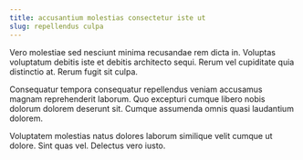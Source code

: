 ```yaml
---
title: accusantium molestias consectetur iste ut
slug: repellendus culpa
---
```


Vero molestiae sed nesciunt minima recusandae rem dicta in. Voluptas voluptatum debitis iste et debitis architecto sequi. Rerum vel cupiditate quia distinctio at. Rerum fugit sit culpa.

Consequatur tempora consequatur repellendus veniam accusamus magnam reprehenderit laborum. Quo excepturi cumque libero nobis dolorum dolorem deserunt sit. Cumque assumenda omnis quasi laudantium dolorem.

Voluptatem molestias natus dolores laborum similique velit cumque ut dolore. Sint quas vel. Delectus vero iusto.
